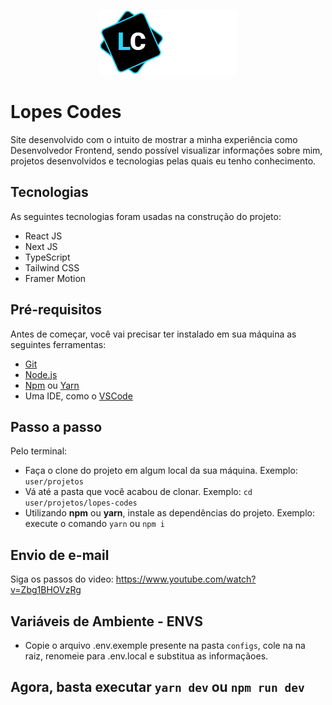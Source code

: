 <p align="center">
  <img src="./assets/logo/logo-2.png" alt="My Finances" />
</p>

# Lopes Codes

Site desenvolvido com o intuito de mostrar a minha experiência como Desenvolvedor Frontend, sendo possível visualizar informações sobre mim, projetos desenvolvidos e tecnologias pelas quais eu tenho conhecimento.

## Tecnologias

As seguintes tecnologias foram usadas na construção do projeto:

- React JS
- Next JS
- TypeScript
- Tailwind CSS
- Framer Motion

## Pré-requisitos

Antes de começar, você vai precisar ter instalado em sua máquina as seguintes ferramentas:

- [Git](https://git-scm.com)
- [Node.js](https://nodejs.org/en/)
- [Npm](https://www.npmjs.com/) ou [Yarn](https://yarnpkg.com/)
- Uma IDE, como o [VSCode](https://code.visualstudio.com/)

## Passo a passo

Pelo terminal:

- Faça o clone do projeto em algum local da sua máquina. Exemplo: `user/projetos`
- Vá até a pasta que você acabou de clonar. Exemplo: `cd user/projetos/lopes-codes`
- Utilizando **npm** ou **yarn**, instale as dependências do projeto. Exemplo: execute o comando `yarn` ou `npm i`

## Envio de e-mail

Siga os passos do video: https://www.youtube.com/watch?v=Zbg1BHOVzRg

## Variáveis de Ambiente - ENVS

- Copie o arquivo .env.exemple presente na pasta `configs`, cole na na raiz, renomeie para .env.local e substitua as informaçãoes.

## Agora, basta executar `yarn dev` ou `npm run dev`
